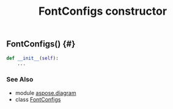 ﻿---
title: FontConfigs constructor
second_title: Aspose.Diagram for Python via .NET API References
description: 
type: docs
weight: 10
url: /python-net/aspose.diagram/fontconfigs/__init__/
is_root: false
---

## FontConfigs() {#}



```python
def __init__(self):
    ...
```





### See Also
* module [aspose.diagram](../../)
* class [FontConfigs](/diagram/python-net/aspose.diagram/fontconfigs)
